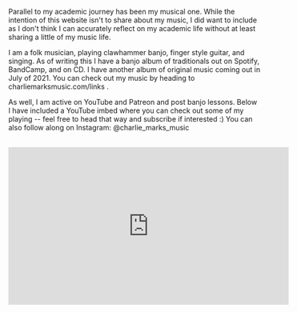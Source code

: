 
<!--- Music -->

Parallel to my academic journey has been my musical one. While the intention of this website isn't to share about my music, I did want to include as I don't think I can accurately reflect on my academic life without at least sharing a little of my music life. 

I am a folk musician, playing clawhammer banjo, finger style guitar, and singing. As of writing this I have a banjo album of traditionals out on Spotify, BandCamp, and on CD. I have another album of original music coming out in July of 2021. You can check out my music by heading to charliemarksmusic.com/links .

As well, I am active on YouTube and Patreon and post banjo lessons. Below I have included a YouTube imbed where you can check out some of my playing -- feel free to head that way and subscribe if interested :) You can also follow along on Instagram: @charlie_marks_music

<br>

<iframe width="560" height="315" src="https://www.youtube.com/embed/videoseries?list=PLcuTOh7wTTtU_DhGRb0rN-CPydvk16lGK" frameborder="0" allow="accelerometer; autoplay; encrypted-media; gyroscope; picture-in-picture" allowfullscreen></iframe>
